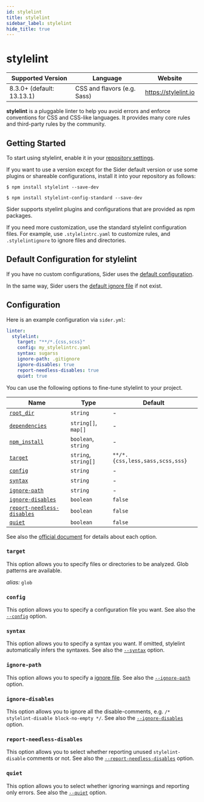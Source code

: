 ```yaml
---
id: stylelint
title: stylelint
sidebar_label: stylelint
hide_title: true
---
```


# stylelint

| Supported Version         | Language                    | Website              |
| ------------------------- | --------------------------- | -------------------- |
| 8.3.0+ (default: 13.13.1) | CSS and flavors (e.g. Sass) | https://stylelint.io |

**stylelint** is a pluggable linter to help you avoid errors and enforce conventions for CSS and CSS-like languages.
It provides many core rules and third-party rules by the community.

## Getting Started

To start using stylelint, enable it in your [repository settings](../../getting-started/repository-settings.md).

If you want to use a version except for the Sider default version or use some plugins or shareable configurations, install it into your repository as follows:

```shell
$ npm install stylelint --save-dev

$ npm install stylelint-config-standard --save-dev
```

Sider supports styelint plugins and configurations that are provided as npm packages.

If you need more customization, use the standard stylelint configuration files. For example, use `.stylelintrc.yaml` to customize rules, and `.stylelintignore` to ignore files and directories.

## Default Configuration for stylelint

If you have no custom configurations, Sider uses the [default configuration](https://github.com/sider/runners/blob/HEAD/images/stylelint/sider_recommended_config.yaml).

In the same way, Sider users the [default ignore file](https://github.com/sider/runners/blob/HEAD/images/stylelint/sider_recommended_stylelintignore) if not exist.

## Configuration

Here is an example configuration via `sider.yml`:

```yaml
linter:
  stylelint:
    target: "**/*.{css,scss}"
    config: my_stylelintrc.yaml
    syntax: sugarss
    ignore-path: .gitignore
    ignore-disables: true
    report-needless-disables: true
    quiet: true
```

You can use the following options to fine-tune stylelint to your project.

| Name                                                                                          | Type                 | Default                         |
| --------------------------------------------------------------------------------------------- | -------------------- | ------------------------------- |
| [`root_dir`](../../getting-started/custom-configuration.md#linteranalyzer_idroot_dir)         | `string`             | -                               |
| [`dependencies`](../../getting-started/custom-configuration.md#linteranalyzer_iddependencies) | `string[]`, `map[]`  | -                               |
| [`npm_install`](../../getting-started/custom-configuration.md#linteranalyzer_idnpm_install)   | `boolean`, `string`  | -                               |
| [`target`](#target)                                                                           | `string`, `string[]` | `**/*.{css,less,sass,scss,sss}` |
| [`config`](#config)                                                                           | `string`             | -                               |
| [`syntax`](#syntax)                                                                           | `string`             | -                               |
| [`ignore-path`](#ignore-path)                                                                 | `string`             | -                               |
| [`ignore-disables`](#ignore-disables)                                                         | `boolean`            | `false`                         |
| [`report-needless-disables`](#report-needless-disables)                                       | `boolean`            | `false`                         |
| [`quiet`](#quiet)                                                                             | `boolean`            | `false`                         |

See also the [official document](https://stylelint.io/user-guide/usage/options) for details about each option.

### `target`

This option allows you to specify files or directories to be analyzed. Glob patterns are available.

_alias:_ `glob`

### `config`

This option allows you to specify a configuration file you want.
See also the [`--config`](https://stylelint.io/user-guide/usage/options#configfile) option.

### `syntax`

This option allows you to specify a syntax you want. If omitted, stylelint automatically infers the syntaxes.
See also the [`--syntax`](https://stylelint.io/user-guide/usage/options#syntax) option.

### `ignore-path`

This option allows you to specify a [ignore file](https://stylelint.io/user-guide/ignore-code).
See also the [`--ignore-path`](https://stylelint.io/user-guide/usage/options#ignorepath) option.

### `ignore-disables`

This option allows you to ignore all the disable-comments, e.g. `/* stylelint-disable block-no-empty */`.
See also the [`--ignore-disables`](https://stylelint.io/user-guide/usage/options#ignoredisables) option.

### `report-needless-disables`

This option allows you to select whether reporting unused `stylelint-disable` comments or not.
See also the [`--report-needless-disables`](https://stylelint.io/user-guide/usage/options#reportneedlessdisables) option.

### `quiet`

This option allows you to select whether ignoring warnings and reporting only errors.
See also the [`--quiet`](https://stylelint.io/user-guide/usage/cli#--quiet--q) option.
